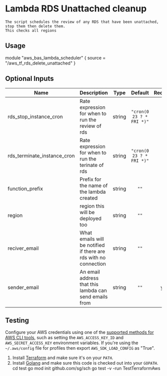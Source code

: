 # Lambda RDS Unattached cleanup
```
The script schedules the review of any RDS that have been unattached, stop them then delete them.
This checks all regions
```

## Usage


module "aws_bas_lambda_scheduler" {
  source = "/aws_tf_rds_delete_unattached"
}

## Optional Inputs

| Name | Description | Type | Default | Required |
|------|-------------|:----:|:-----:|:-----:|
| rds\_stop\_instance\_cron| Rate expression for when to run the review of rds| string | `"cron(0 23 ? * FRI *)"` | no 
| rds\_terminate\_instance\_cron| Rate expression for when to run the terinate of rds| string | `"cron(0 23 ? * FRI *)"` | no 
| function\_prefix | Prefix for the name of the lambda created | string | `""` | no |
| region | region this will be deployed too | string | `""` | no | 
| reciver_email | What emails will be notified if there are rds with no connection | string | `""` | no | 
| sender_email | An email address that this lambda can send emails from | string | `""` | yes | 




## Testing 

Configure your AWS credentials using one of the [supported methods for AWS CLI
   tools](https://docs.aws.amazon.com/cli/latest/userguide/cli-chap-getting-started.html), such as setting the
   `AWS_ACCESS_KEY_ID` and `AWS_SECRET_ACCESS_KEY` environment variables. If you're using the `~/.aws/config` file for profiles then export `AWS_SDK_LOAD_CONFIG` as "True".
1. Install [Terraform](https://www.terraform.io/) and make sure it's on your `PATH`.
1. Install [Golang](https://golang.org/) and make sure this code is checked out into your `GOPATH`.
cd test
go mod init github.com/sg/sch
go test -v -run TestTerraformAws